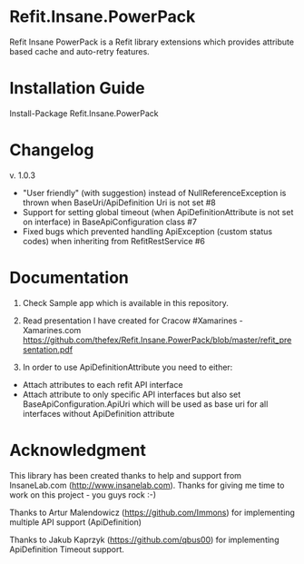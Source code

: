# Refit.Insane.PowerPack
Refit Insane PowerPack is a Refit library extensions which provides attribute based cache and auto-retry features.

# Installation Guide
Install-Package Refit.Insane.PowerPack

# Changelog
v. 1.0.3
- "User friendly" (with suggestion) instead of NullReferenceException is thrown when BaseUri/ApiDefinition Uri is not set #8
- Support for setting global timeout (when ApiDefinitionAttribute is not set on interface) in BaseApiConfiguration class #7
- Fixed bugs which prevented handling ApiException (custom status codes) when inheriting from RefitRestService #6


# Documentation
1. Check Sample app which is available in this repository.
2. Read presentation I have created for Cracow #Xamarines - Xamarines.com
https://github.com/thefex/Refit.Insane.PowerPack/blob/master/refit_presentation.pdf

3. In order to use ApiDefinitionAttribute you need to either:
* Attach attributes to each refit API interface
* Attach attribute to only specific API interfaces but also set BaseApiConfiguration.ApiUri which will be used as base uri for all interfaces without ApiDefinition attribute

# Acknowledgment
This library has been created thanks to help and support from InsaneLab.com (http://www.insanelab.com). Thanks for giving me time to work on this project - you guys rock :-)

Thanks to Artur Malendowicz (https://github.com/Immons) for implementing multiple API support (ApiDefinition)

Thanks to Jakub Kaprzyk (https://github.com/qbus00) for implementing ApiDefinition Timeout support.
